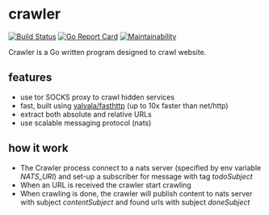# crawler

[![Build Status](https://travis-ci.org/trandoshan-io/crawler.svg?branch=master)](https://travis-ci.org/trandoshan-io/crawler)
[![Go Report Card](https://goreportcard.com/badge/github.com/trandoshan-io/crawler)](https://goreportcard.com/report/github.com/trandoshan-io/crawler)
[![Maintainability](https://api.codeclimate.com/v1/badges/9de366e20ce4db5a1900/maintainability)](https://codeclimate.com/github/trandoshan-io/crawler/maintainability)

Crawler is a Go written program designed to crawl website.

## features

- use tor SOCKS proxy to crawl hidden services
- fast, built using [valyala/fasthttp](https://github.com/valyala/fasthttp) (up to 10x faster than net/http)
- extract both absolute and relative URLs
- use scalable messaging protocol (nats)

## how it work

- The Crawler process connect to a nats server (specified by env variable *NATS_URI*) 
and set-up a subscriber for message with tag *todoSubject*
- When an URL is received the crawler start crawling
- When crawling is done, the crawler will publish content to nats server with subject *contentSubject* 
and found urls with subject *doneSubject*
